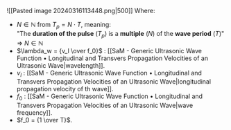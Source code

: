 ![[Pasted image 20240316113448.png|500]]
Where:
- $N \in \mathbb{N}$ from $T_p = N\cdot T$, meaning:<br>"The **duration of the pulse** $(T_p)$ is a **multiple** $(N)$ of the **wave period** $(T)$"<br>⇒ $N\in \mathbb{N}$
- $\lambda_w = {v_l \over f_0}$ : [[SaM - Generic Ultrasonic Wave Function • Longitudinal and Transvers Propagation Velocities of an Ultrasonic Wave|wavelength]].
- $v_l$ : [[SaM - Generic Ultrasonic Wave Function • Longitudinal and Transvers Propagation Velocities of an Ultrasonic Wave|longitudinal propagation velocity of th wave]].
- $f_0$ : [[SaM - Generic Ultrasonic Wave Function • Longitudinal and Transvers Propagation Velocities of an Ultrasonic Wave|wave frequency]].
- $f_0 = {1 \over T}$.